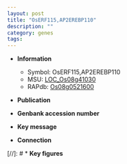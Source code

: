 ```yaml
---
layout: post
title: "OsERF115,AP2EREBP110"
description: ""
category: genes
tags: 
---
```


* **Information**  
    + Symbol: OsERF115,AP2EREBP110  
    + MSU: [LOC_Os08g41030](http://rice.uga.edu/cgi-bin/ORF_infopage.cgi?orf=LOC_Os08g41030)  
    + RAPdb: [Os08g0521600](http://rapdb.dna.affrc.go.jp/viewer/gbrowse_details/irgsp1?name=Os08g0521600)  

* **Publication**  

* **Genbank accession number**  

* **Key message**  

* **Connection**  

[//]: # * **Key figures**  


